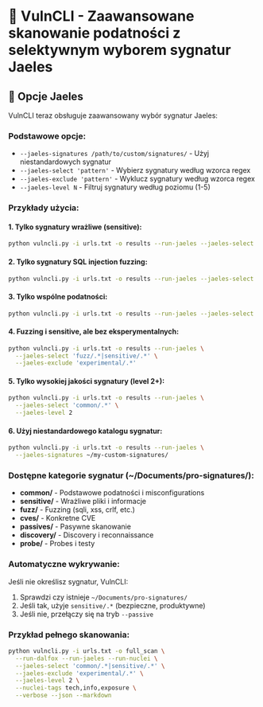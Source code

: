 # 🎯 VulnCLI - Zaawansowane skanowanie podatności z selektywnym wyborem sygnatur Jaeles

## 🔧 Opcje Jaeles

VulnCLI teraz obsługuje zaawansowany wybór sygnatur Jaeles:

### Podstawowe opcje:
- `--jaeles-signatures /path/to/custom/signatures/` - Użyj niestandardowych sygnatur
- `--jaeles-select 'pattern'` - Wybierz sygnatury według wzorca regex
- `--jaeles-exclude 'pattern'` - Wyklucz sygnatury według wzorca regex  
- `--jaeles-level N` - Filtruj sygnatury według poziomu (1-5)

### Przykłady użycia:

#### 1. Tylko sygnatury wrażliwe (sensitive):
```bash
python vulncli.py -i urls.txt -o results --run-jaeles --jaeles-select 'sensitive/.*'
```

#### 2. Tylko sygnatury SQL injection fuzzing:
```bash
python vulncli.py -i urls.txt -o results --run-jaeles --jaeles-select 'fuzz/sqli/.*'
```

#### 3. Tylko wspólne podatności:
```bash
python vulncli.py -i urls.txt -o results --run-jaeles --jaeles-select 'common/.*'
```

#### 4. Fuzzing i sensitive, ale bez eksperymentalnych:
```bash
python vulncli.py -i urls.txt -o results --run-jaeles \
  --jaeles-select 'fuzz/.*|sensitive/.*' \
  --jaeles-exclude 'experimental/.*'
```

#### 5. Tylko wysokiej jakości sygnatury (level 2+):
```bash
python vulncli.py -i urls.txt -o results --run-jaeles \
  --jaeles-select 'common/.*' \
  --jaeles-level 2
```

#### 6. Użyj niestandardowego katalogu sygnatur:
```bash
python vulncli.py -i urls.txt -o results --run-jaeles \
  --jaeles-signatures ~/my-custom-signatures/
```

### Dostępne kategorie sygnatur (~/Documents/pro-signatures/):

- **common/** - Podstawowe podatności i misconfigurations
- **sensitive/** - Wrażliwe pliki i informacje  
- **fuzz/** - Fuzzing (sqli, xss, crlf, etc.)
- **cves/** - Konkretne CVE
- **passives/** - Pasywne skanowanie
- **discovery/** - Discovery i reconnaissance
- **probe/** - Probes i testy

### Automatyczne wykrywanie:

Jeśli nie określisz sygnatur, VulnCLI:
1. Sprawdzi czy istnieje `~/Documents/pro-signatures/`
2. Jeśli tak, użyje `sensitive/.*` (bezpieczne, produktywne)
3. Jeśli nie, przełączy się na tryb `--passive`

### Przykład pełnego skanowania:
```bash
python vulncli.py -i urls.txt -o full_scan \
  --run-dalfox --run-jaeles --run-nuclei \
  --jaeles-select 'common/.*|sensitive/.*' \
  --jaeles-exclude 'experimental/.*' \
  --jaeles-level 2 \
  --nuclei-tags tech,info,exposure \
  --verbose --json --markdown
```
